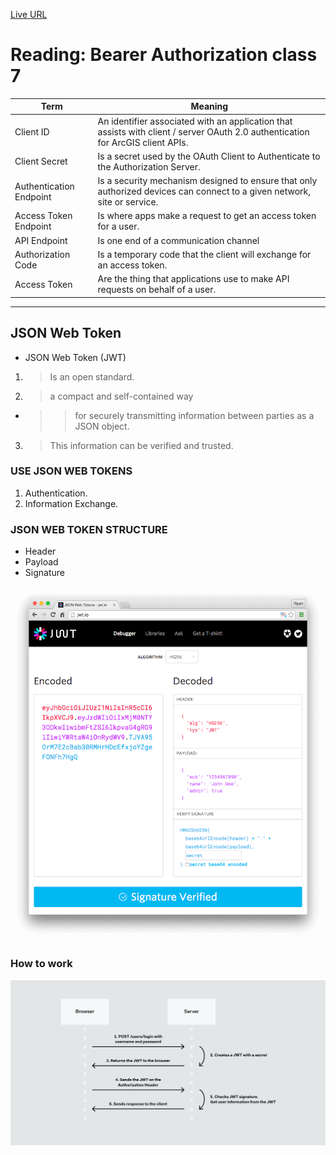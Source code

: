 [Live URL](https://mujahedyousef.github.io/advanced-js-reading-notes.-/day_6/day_6.html)

# Reading: Bearer Authorization class 7

|  Term  |   Meaning |
|--- |--- |
| Client ID   |  An identifier associated with an application that assists with client / server OAuth 2.0 authentication for ArcGIS client APIs.  |  
| Client Secret   | Is a secret used by the OAuth Client to Authenticate to the Authorization Server.   |
|  Authentication Endpoint  |  Is a security mechanism designed to ensure that only authorized devices can connect to a given network, site or service.  |
|  Access Token Endpoint  | Is where apps make a request to get an access token for a user.   |  
|  API Endpoint  | Is one end of a communication channel   |
|  Authorization Code  |  Is a temporary code that the client will exchange for an access token.  |
|  Access Token  |  Are the thing that applications use to make API requests on behalf of a user.   |
----

## JSON Web Token

* JSON Web Token (JWT)

1. > Is an open standard.
1. > a compact and self-contained way

* >> for securely transmitting information between parties as a JSON object.

3. >This information can be verified and trusted.

### USE JSON WEB TOKENS

1) Authentication.
2) Information Exchange.

### JSON WEB TOKEN STRUCTURE

* Header
* Payload
* Signature

![structure jsom web token](/day_6/legacy-app-auth-5.png)

### How to work

![How to work](/day_6/how-to-work.png)
